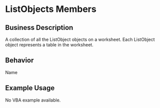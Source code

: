 # ListObjects Members

## Business Description
A collection of all the ListObject objects on a worksheet. Each ListObject object represents a table in the worksheet.

## Behavior
Name

## Example Usage
No VBA example available.